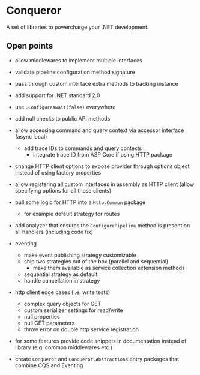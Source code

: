 # Conqueror

A set of libraries to powercharge your .NET development.

## Open points

- allow middlewares to implement multiple interfaces
- validate pipeline configuration method signature
- pass through custom interface extra methods to backing instance
- add support for .NET standard 2.0
- use `.ConfigureAwait(false)` everywhere
- add null checks to public API methods
- allow accessing command and query context via accessor interface (async local)
  - add trace IDs to commands and query contexts
    - integrate trace ID from ASP Core if using HTTP package
- change HTTP client options to expose provider through options object instead of using factory properties
- allow registering all custom interfaces in assembly as HTTP client (allow specifying options for all those clients)
- pull some logic for HTTP into a `Http.Common` package
  - for example default strategy for routes
- add analyzer that ensures the `ConfigurePipeline` method is present on all handlers (including code fix)
- eventing
  - make event publishing strategy customizable
  - ship two strategies out of the box (parallel and sequential)
    - make them available as service collection extension methods
  - sequential strategy as default
  - handle cancellation in strategy
- http client edge cases (i.e. write tests)
  - complex query objects for GET
  - custom serializer settings for read/write
  - null properties
  - null GET parameters
  - throw error on double http service registration

- for some features provide code snippets in documentation instead of library (e.g. common middlewares etc.)
- create `Conqueror` and `Conqueror.Abstractions` entry packages that combine CQS and Eventing
